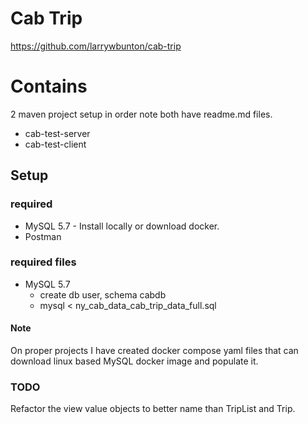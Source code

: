 # Cab Trip 
https://github.com/larrywbunton/cab-trip

# Contains
2 maven project setup in order note both have readme.md files.
- cab-test-server
- cab-test-client

## Setup

### required 
- MySQL 5.7 - Install locally or download docker.
- Postman

### required files 
- MySQL 5.7
  - create db user, schema cabdb
  - mysql < ny_cab_data_cab_trip_data_full.sql

#### Note 
On proper projects I have created docker compose yaml files that can download linux based MySQL docker image and populate it. 

### TODO
Refactor the view value objects to better name than TripList and Trip.

